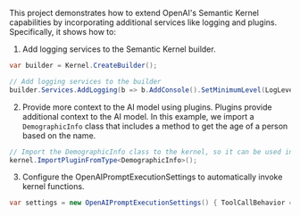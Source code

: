 This project demonstrates how to extend OpenAI's Semantic Kernel capabilities by incorporating additional services like logging and plugins. Specifically, it shows how to:

1. Add logging services to the Semantic Kernel builder.
```csharp
var builder = Kernel.CreateBuilder();

// Add logging services to the builder
builder.Services.AddLogging(b => b.AddConsole().SetMinimumLevel(LogLevel.Trace));
```

2. Provide more context to the AI model using plugins.
Plugins provide additional context to the AI model. In this example, we import a `DemographicInfo` class that includes a method to get the age of a person based on the name.
```csharp
// Import the DemographicInfo class to the kernel, so it can be used in the chat completion service.
kernel.ImportPluginFromType<DemographicInfo>();
```
3. Configure the OpenAIPromptExecutionSettings to automatically invoke kernel functions.
```csharp
var settings = new OpenAIPromptExecutionSettings() { ToolCallBehavior = ToolCallBehavior.AutoInvokeKernelFunctions };
```